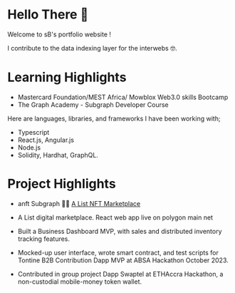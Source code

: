 
# Hello There 👋
Welcome to sB's portfolio website !


I contribute to the data indexing layer for the interwebs 🤓.


# Learning Highlights
  - Mastercard Foundation/MEST Africa/ Mowblox Web3.0 skills Bootcamp
  - The Graph Academy - Subgraph Developer Course


Here are languages, libraries, and frameworks I have been working with;

 -  Typescript
 -  React.js, Angular.js
 -  Node.js
 -  Solidity, Hardhat, GraphQL.
 
   
# Project Highlights

-  anft Subgraph
👨‍💻 [A List NFT Marketplace ](https://a-list-4k4bs0nh1-prkvw.vercel.app/) 
-  A List digital marketplace. React web app live on polygon main net


- Built a Business Dashboard MVP, with sales and distributed inventory tracking features.
- Mocked-up user interface, wrote smart contract, and test scripts for Tontine B2B Contribution Dapp MVP at ABSA Hackathon October 2023.
- Contributed in group project Dapp Swaptel at ETHAccra Hackathon,  a non-custodial mobile-money token wallet.

  




